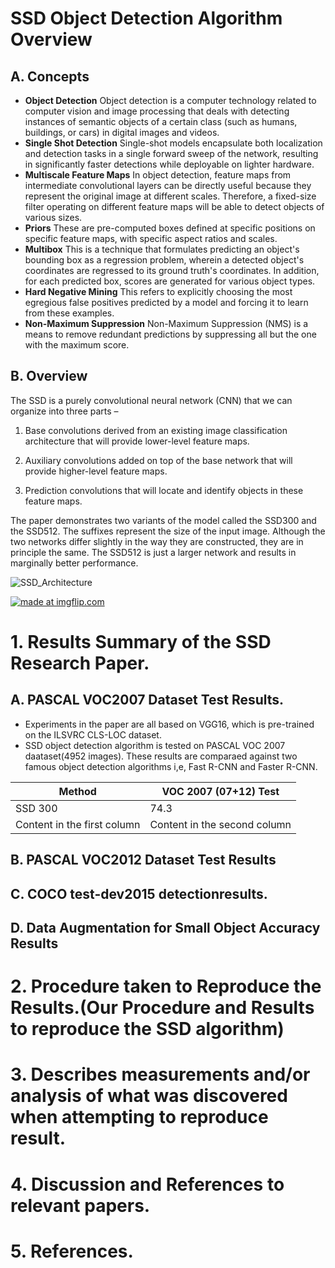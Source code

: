 # SSD Object Detection Algorithm Overview
## A. Concepts
- __Object Detection__ Object detection is a computer technology related to computer vision and image processing that deals with detecting instances of semantic objects of a certain class (such as humans, buildings, or cars) in digital images and videos.
- __Single Shot Detection__ Single-shot models encapsulate both localization and detection tasks in a single forward sweep of the network, resulting in significantly faster detections while deployable on lighter hardware.
- __Multiscale Feature Maps__ In object detection, feature maps from intermediate convolutional layers can be directly useful because they represent the original image at different scales. Therefore, a fixed-size filter operating on different feature maps will be able to detect objects of various sizes.
- __Priors__ These are pre-computed boxes defined at specific positions on specific feature maps, with specific aspect ratios and scales. 
- __Multibox__ This is a technique that formulates predicting an object's bounding box as a regression problem, wherein a detected object's coordinates are regressed to its ground truth's coordinates. In addition, for each predicted box, scores are generated for various object types.
- __Hard Negative Mining__  This refers to explicitly choosing the most egregious false positives predicted by a model and forcing it to learn from these examples.
- __Non-Maximum Suppression__ Non-Maximum Suppression (NMS) is a means to remove redundant predictions by suppressing all but the one with the maximum score.

## B. Overview
The SSD is a purely convolutional neural network (CNN) that we can organize into three parts –

1. Base convolutions derived from an existing image classification architecture that will provide lower-level feature maps.

2. Auxiliary convolutions added on top of the base network that will provide higher-level feature maps.

3. Prediction convolutions that will locate and identify objects in these feature maps.

The paper demonstrates two variants of the model called the SSD300 and the SSD512. The suffixes represent the size of the input image. Although the two networks differ slightly in the way they are constructed, they are in principle the same. The SSD512 is just a larger network and results in marginally better performance.

![SSD_Architecture](https://miro.medium.com/max/974/1*51joMGlhxvftTxGtA4lA7Q.png)

<a href="https://imgflip.com/gif/3i652s"><img src="https://i.imgflip.com/3i652s.gif" title="made at imgflip.com"/></a>


# 1. Results Summary of the SSD Research Paper.
## A. PASCAL VOC2007 Dataset Test Results.
- Experiments in the paper are all based on VGG16, which is pre-trained on the ILSVRC CLS-LOC dataset. 
- SSD object detection algorithm is tested on PASCAL VOC 2007 daataset(4952 images). These results are comparaed against two famous object detection algorithms i,e, Fast R-CNN and Faster R-CNN.

Method | VOC 2007 (07+12) Test|
------------ | -------------
SSD 300 | 74.3
Content in the first column | Content in the second column

## B. PASCAL VOC2012 Dataset Test Results

## C. COCO test-dev2015 detectionresults.
## D. Data Augmentation for Small Object Accuracy Results

# 2.  Procedure taken to Reproduce the Results.(Our Procedure and Results to reproduce the SSD algorithm)

# 3.  Describes measurements and/or analysis of what was discovered when attempting to reproduce result.
# 4.  Discussion and References to relevant papers.
# 5.  References.



